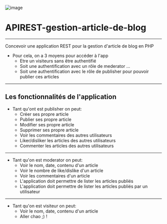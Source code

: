 ![image](https://user-images.githubusercontent.com/104210204/224580293-3913ec80-9ea0-48a0-9bcf-c054f468e539.png)


# APIREST-gestion-article-de-blog

---

Concevoir une application REST pour la gestion d'article de blog en PHP

* Pour cela, on a 3 moyens pour accéder à l'app
    * Etre un visiteurs sans être authentifié
    * Soit une authentification avec un rôle de mederator ...
    * Soit une authentification avec le rôle de publisher pour pouvoir publier ces articles 

****
## Les fonctionnalités de l'application
* Tant qu'ont est publisher on peut:
    *  Créer ses propre article
    *  Publier ses propre article
    *  Modifier ses propre article
    *  Supprimer ses propre article
    * Voir les commentaires des autres utilisateurs
    * Liker/disliker les articles des autres utilisateurs
    * Commenter les articles des autres utilisateurs

----
* Tant qu'on est moderator on peut:
    * Voir le nom, date, contenu d'un article
    * Voir le nombre de like/dislike d'un article
    * Voir les commentaires d'un article
    * L'application doit permettre de lister les articles publiés
    * L'application doit permettre de lister les articles publiés par un utilisateur

----
* Tant qu'on est visiteur on peut:
    * Voir le nom, date, contenu d'un article
    * Aller chao ;) !
